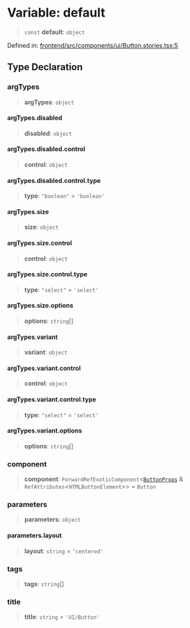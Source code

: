 # Variable: default

> `const` **default**: `object`

Defined in: [frontend/src/components/ui/Button.stories.tsx:5](https://github.com/lsendel/sass/blob/ca8b2b87627589617e0de57047e1f50d53e78078/frontend/src/components/ui/Button.stories.tsx#L5)

## Type Declaration

### argTypes

> **argTypes**: `object`

#### argTypes.disabled

> **disabled**: `object`

#### argTypes.disabled.control

> **control**: `object`

#### argTypes.disabled.control.type

> **type**: `"boolean"` = `'boolean'`

#### argTypes.size

> **size**: `object`

#### argTypes.size.control

> **control**: `object`

#### argTypes.size.control.type

> **type**: `"select"` = `'select'`

#### argTypes.size.options

> **options**: `string`[]

#### argTypes.variant

> **variant**: `object`

#### argTypes.variant.control

> **control**: `object`

#### argTypes.variant.control.type

> **type**: `"select"` = `'select'`

#### argTypes.variant.options

> **options**: `string`[]

### component

> **component**: `ForwardRefExoticComponent`\<[`ButtonProps`](../../button/interfaces/ButtonProps.md) & `RefAttributes`\<`HTMLButtonElement`\>\> = `Button`

### parameters

> **parameters**: `object`

#### parameters.layout

> **layout**: `string` = `'centered'`

### tags

> **tags**: `string`[]

### title

> **title**: `string` = `'UI/Button'`
